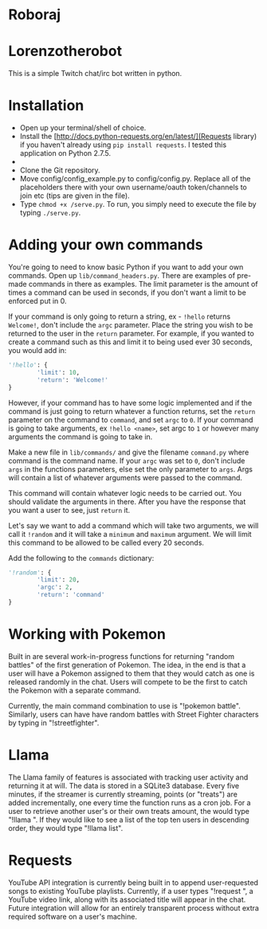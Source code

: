 Roboraj
=======

Lorenzotherobot
===============

This is a simple Twitch chat/irc bot written in python.


Installation
============
* Open up your terminal/shell of choice.
* Install the [http://docs.python-requests.org/en/latest/](Requests library) if you haven't already using `pip install requests`. I tested this application on Python 2.7.5.
* 
* Clone the Git repository.
* Move config/config_example.py to config/config.py. Replace all of the placeholders there with your own username/oauth token/channels to join etc (tips are given in the file).
* Type `chmod +x /serve.py`. To run, you simply need to execute the file by typing `./serve.py`.


Adding your own commands
========================

You're going to need to know basic Python if you want to add your own commands. Open up `lib/command_headers.py`. There are examples of pre-made commands in there as examples. The limit parameter is the amount of times a command can be used in seconds, if you don't want a limit to be enforced put in 0.

If your command is only going to return a string, ex - `!hello` returns `Welcome!`, don't include the `argc` parameter. Place the string you wish to be returned to the user in the `return` parameter. For example, if you wanted to create a command such as this and limit it to being used ever 30 seconds, you would add in:

```python
'!hello': {
		'limit': 10,
		'return': 'Welcome!'
}
```

However, if your command has to have some logic implemented and if the command is just going to return whatever a function returns, set the `return` parameter on the command to `command`, and set `argc` to `0`. If your command is going to take arguments, ex `!hello <name>`, set argc to `1` or however many arguments the command is going to take in.

Make a new file in `lib/commands/` and give the filename `command.py` where command is the command name. If your `argc` was set to `0`, don't include `args` in the functions parameters, else set the only parameter to `args`. Args will contain a list of whatever arguments were passed to the command.

This command will contain whatever logic needs to be carried out. You should validate the arguments in there. After you have the response that you want a user to see, just `return` it.

Let's say we want to add a command which will take two arguments, we will call it `!random` and it will take a `minimum` and `maximum` argument. We will limit this command to be allowed to be called every 20 seconds.

Add the following to the `commands` dictionary:

```python
'!random': {
		'limit': 20,
		'argc': 2,
		'return': 'command'
}
```

Working with Pokemon
====================

Built in are several work-in-progress functions for returning "random battles" of the first generation of Pokemon. The idea, in the end is that a user will have a Pokemon assigned to them that they would catch as one is released randomly in the chat. Users will compete to be the first to catch the Pokemon with a separate command.

Currently, the main command combination to use is "!pokemon battle".
Similarly, users can have have random battles with Street Fighter characters by typing in "!streetfighter".

Llama
=====

The Llama family of features is associated with tracking user activity and returning it at will. The data is stored in a SQLite3 database. Every five minutes, if the streamer is currently streaming, points (or "treats") are added incrementally, one every time the function runs as a cron job. For a user to retrieve another user's or their own treats amount, the would type "!llama <username>". If they would like to see a list of the top ten users in descending order, they would type "!llama list".

Requests
========

YouTube API integration is currently being built in to append user-requested songs to existing YouTube playlists. Currently, if a user types "!request <stringoftextwithoutspaces>", a YouTube video link, along with its associated title will appear in the chat. Future integration will allow for an entirely transparent process without extra required software on a user's machine.
